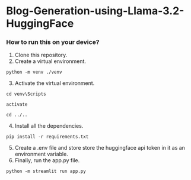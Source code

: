 # Blog-Generation-using-Llama-3.2-HuggingFace

### How to run this on your device?

1. Clone this repository.
2. Create a virtual environment.
   
`python -m venv ./venv`

3. Activate the virtual environment.
   
`cd venv\Scripts`

`activate`

`cd ../..`

4. Install all the dependencies.
   
`pip install -r requirements.txt`

5. Create a .env file and store store the huggingface api token in it as an environment variable.
6. Finally, run the app.py file.

`python -m streamlit run app.py`
